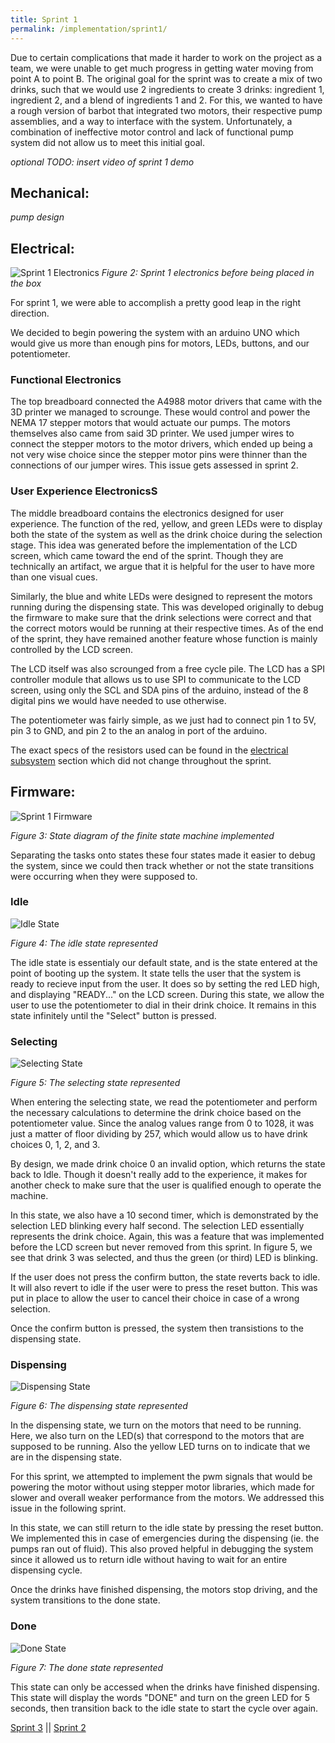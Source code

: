 ```yaml
---
title: Sprint 1
permalink: /implementation/sprint1/
---
```


Due to certain complications that made it harder to work on the project as a team, we were unable to get much progress in getting water moving from point A to point B. The original goal for the sprint was to create a mix of two drinks, such that we would use 2 ingredients to create 3 drinks: ingredient 1, ingredient 2, and a blend of ingredients 1 and 2. For this, we wanted to have a rough version of barbot that integrated two motors, their respective pump assemblies, and a way to interface with the system. Unfortunately, a combination of ineffective motor control and lack of functional pump system did not allow us to meet this initial goal.

_optional TODO: insert video of sprint 1 demo_

## Mechanical:

 _pump design_

## Electrical:

 ![Sprint 1 Electronics](/pie-2022-03/barbot/images/s1_ee.jpg)
_Figure 2: Sprint 1 electronics before being placed in the box_

For sprint 1, we were able to accomplish a pretty good leap in the right direction.

We decided to begin powering the system with an arduino UNO which would give us more than enough pins for motors, LEDs, buttons, and our potentiometer.

### Functional Electronics

The top breadboard connected the A4988 motor drivers that came with the 3D printer we managed to scrounge. These would control and power the NEMA 17 stepper motors that would actuate our pumps. The motors themselves also came from said 3D printer. We used jumper wires to connect the stepper motors to the motor drivers, which ended up being a not very wise choice since the stepper motor pins were thinner than the connections of our jumper wires. This issue gets assessed in sprint 2.

### User Experience ElectronicsS

The middle breadboard contains the electronics designed for user experience. The function of the red, yellow, and green LEDs were to display both the state of the system as well as the drink choice during the selection stage. This idea was generated before the implementation of the LCD screen, which came toward the end of the sprint. Though they are technically an artifact, we argue that it is helpful for the user to have more than one visual cues.

Similarly, the blue and white LEDs were designed to represent the motors running during the dispensing state. This was developed originally to debug the firmware to make sure that the drink selections were correct and that the correct motors would be running at their respective times. As of the end of the sprint, they have remained another feature whose function is mainly controlled by the LCD screen.

The LCD itself was also scrounged from a free cycle pile. The LCD has a SPI controller module that allows us to use SPI to communicate to the LCD screen, using only the SCL and SDA pins of the arduino, instead of the 8 digital pins we would have needed to use otherwise.

The potentiometer was fairly simple, as we just had to connect pin 1 to 5V, pin 3 to GND, and pin 2 to the an analog in port of the arduino.

The exact specs of the resistors used can be found in the [electrical subsystem](/pie-2022-03/barbot/subsystems/electrical) section which did not change throughout the sprint.

## Firmware: 

![Sprint 1 Firmware](/pie-2022-03/barbot/images/s1fw_fsm.png)

_Figure 3: State diagram of the finite state machine implemented_

Separating the tasks onto states these four states made it easier to debug the system, since we could then track whether or not the state transitions were occurring when they were supposed to.

### Idle

![Idle State](/pie-2022-03/barbot/images/s1_id.png)

_Figure 4: The idle state represented_

The idle state is essentialy our default state, and is the state entered at the point of booting up the system. It state tells the user that the system is ready to recieve input from the user. It does so by setting the red LED high, and displaying "READY..." on the LCD screen. During this state, we allow the user to use the potentiometer to dial in their drink choice. It remains in this state infinitely until the "Select" button is pressed.

### Selecting

![Selecting State](/pie-2022-03/barbot/images/s1_se.png)

_Figure 5: The selecting state represented_

When entering the selecting state, we read the potentiometer and perform the necessary calculations to determine the drink choice based on the potentiometer value. Since the analog values range from 0 to 1028, it was just a matter of floor dividing by 257, which would allow us to have drink choices 0, 1, 2, and 3.

By design, we made drink choice 0 an invalid option, which returns the state back to Idle. Though it doesn't really add to the experience, it makes for another check to make sure that the user is qualified enough to operate the machine.

In this state, we also have a 10 second timer, which is demonstrated by the selection LED blinking every half second. The selection LED essentially represents the drink choice. Again, this was a feature that was implemented before the LCD screen but never removed from this sprint. In figure 5, we see that drink 3 was selected, and thus the green (or third) LED is blinking.

If the user does not press the confirm button, the state reverts back to idle. It will also revert to idle if the user were to press the reset button. This was put in place to allow the user to cancel their choice in case of a wrong selection.

Once the confirm button is pressed, the system then transistions to the dispensing state.

### Dispensing

![Dispensing State](/pie-2022-03/barbot/images/s1_di.png)

_Figure 6: The dispensing state represented_

In the dispensing state, we turn on the motors that need to be running. Here, we also turn on the LED(s) that correspond to the motors that are supposed to be running. Also the yellow LED turns on to indicate that we are in the dispensing state.

For this sprint, we attempted to implement the pwm signals that would be powering the motor without using stepper motor libraries, which made for slower and overall weaker performance from the motors. We addressed this issue in the following sprint.

In this state, we can still return to the idle state by pressing the reset button. We implemented this in case of emergencies during the dispensing (ie. the pumps ran out of fluid). This also proved helpful in debugging the system since it allowed us to return idle without having to wait for an entire dispensing cycle.

Once the drinks have finished dispensing, the motors stop driving, and the system transitions to the done state.

### Done

![Done State](/pie-2022-03/barbot/images/s1-do.png)

_Figure 7: The done state represented_

This state can only be accessed when the drinks have finished dispensing. This state will display the words "DONE" and turn on the green LED for 5 seconds, then transition back to the idle state to start the cycle over again.

[Sprint 3](/pie-2022-03/barbot/implementation/sprint3) || [Sprint 2](/pie-2022-03/barbot/implementation/sprint2)